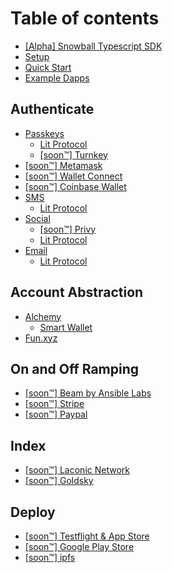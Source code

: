 # Table of contents

* [\[Alpha\] Snowball Typescript SDK](README.md)
* [Setup](setup.md)
* [Quick Start](quick-start.md)
* [Example Dapps](example-dapps.md)

## Authenticate

* [Passkeys](authenticate/passkeys/README.md)
  * [Lit Protocol](authenticate/passkeys/lit-protocol.md)
  * [\[soon™️\] Turnkey](authenticate/passkeys/soon-tm-turnkey.md)
* [\[soon™️\] Metamask](authenticate/soon-tm-metamask.md)
* [\[soon™️\] Wallet Connect](authenticate/soon-tm-wallet-connect.md)
* [\[soon™️\] Coinbase Wallet](authenticate/soon-tm-coinbase-wallet.md)
* [SMS](authenticate/sms/README.md)
  * [Lit Protocol](authenticate/sms/lit-protocol.md)
* [Social](authenticate/social/README.md)
  * [\[soon™️\] Privy](authenticate/social/soon-tm-privy.md)
  * [Lit Protocol](authenticate/social/lit-protocol.md)
* [Email](authenticate/email/README.md)
  * [Lit Protocol](authenticate/email/lit-protocol.md)

## Account Abstraction

* [Alchemy](account-abstraction/alchemy/README.md)
  * [Smart Wallet](account-abstraction/alchemy/smart-wallet.md)
* [Fun.xyz](account-abstraction/fun.xyz.md)

## On and Off Ramping

* [\[soon™️\] Beam by Ansible Labs](on-and-off-ramping/soon-tm-beam-by-ansible-labs.md)
* [\[soon™️\] Stripe](on-and-off-ramping/soon-tm-stripe.md)
* [\[soon™️\] Paypal](on-and-off-ramping/soon-tm-paypal.md)

## Index

* [\[soon™️\] Laconic Network](index/soon-tm-laconic-network.md)
* [\[soon™️\] Goldsky](index/soon-tm-goldsky.md)

## Deploy

* [\[soon™️\] Testflight & App Store](deploy/soon-tm-testflight-and-app-store.md)
* [\[soon™️\] Google Play Store](deploy/soon-tm-google-play-store.md)
* [\[soon™️\] ipfs](deploy/soon-tm-ipfs.md)
